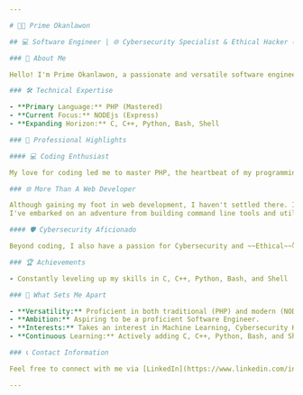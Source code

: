 ```yaml
---

# 👨‍💻 Prime Okanlawon

## 💻 Software Engineer | 🌐 Cybersecurity Specialist & Ethical Hacker (Pentester)

### 🚀 About Me

Hello! I'm Prime Okanlawon, a passionate and versatile software engineer from Nigeria 🇳🇬. I'm on a thrilling journey in the tech world, constantly expanding my skill set to become a well-rounded professional.

### 🛠️ Technical Expertise

- **Primary Language:** PHP (Mastered)
- **Current Focus:** NODEjs (Express)
- **Expanding Horizon:** C, C++, Python, Bash, Shell

### 🎉 Professional Highlights

#### 💻 Coding Enthusiast

My love for coding led me to master PHP, the heartbeat of my programming prowess. Recently diving into NODEjs (Express), I'm seamlessly transferring my skills, creating a dynamic blend of traditional and modern web development expertise.

### 🌐️ More Than A Web Developer

Although gaining my foot in web development, I haven't settled there. I'm still on my journey to explore new horizons and broaden the possibilities of programming for me.
I've embarked on an adventure from building command line tools and utilities to GUI software using C and Python

#### 🛡️ Cybersecurity Aficionado

Beyond coding, I also have a passion for Cybersecurity and ~~Ethical~~😈️ Hacking (Pentestint). My commitment to securing digital landscapes is fueled by a relentless pursuit of knowledge and a passion for making the digital world safer.

### 🏆 Achievements

- Constantly leveling up my skills in C, C++, Python, Bash, and Shell

### 🚀 What Sets Me Apart

- **Versatility:** Proficient in both traditional (PHP) and modern (NODEjs) web development and low/high-level architectural languages (C & Python).
- **Ambition:** Aspiring to be a proficient Software Engineer.
- **Interests:** Takes an interest in Machine Learning, Cybersecurity Knowledgebase, and Ethical Hacking Skillset, ensuring an innovative secure digital future.
- **Continuous Learning:** Actively adding C, C++, Python, Bash, and Shell to my toolkit.

### 📞 Contact Information

Feel free to connect with me via [LinkedIn](https://www.linkedin.com/in/theprimotionstudio/) [𝕏](https://x.com/in/theprimotion/) [Mail](mailto:oyedelenewton@gmail.com).

---
```

